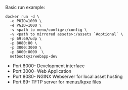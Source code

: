Basic run example: 

```
docker run -d \
  -e PUID=1000 \
  -e PGID=1000 \
  -v <path to menu/config>:/config \
  -v <path to mirrored assets>:/assets `#optional` \
  -p 69:69/udp \
  -p 8080:80 \
  -p 3000:3000 \
  -p 8000:8000  \
  netbootxyz/webapp-dev
```

* Port 8000- Development interface
* Port 3000- Web Application
* Port 8080- NGINX Webserver for local asset hosting
* Port 69- TFTP server for menus/kpxe files
